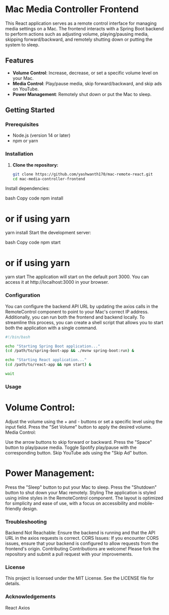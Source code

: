 
# Mac Media Controller Frontend

This React application serves as a remote control interface for managing media settings on a Mac. The frontend interacts with a Spring Boot backend to perform actions such as adjusting volume, playing/pausing media, skipping forward/backward, and remotely shutting down or putting the system to sleep.

## Features

- **Volume Control**: Increase, decrease, or set a specific volume level on your Mac.
- **Media Control**: Play/pause media, skip forward/backward, and skip ads on YouTube.
- **Power Management**: Remotely shut down or put the Mac to sleep.

## Getting Started

### Prerequisites

- Node.js (version 14 or later)
- npm or yarn

### Installation

1. **Clone the repository:**
   ```bash
   git clone https://github.com/yashwanth170/mac-remote-react.git
   cd mac-media-controller-frontend
Install dependencies:

bash
Copy code
npm install
# or if using yarn
yarn install
Start the development server:

bash
Copy code
npm start
# or if using yarn
yarn start
The application will start on the default port 3000. You can access it at http://localhost:3000 in your browser.

### Configuration
You can configure the backend API URL by updating the axios calls in the RemoteControl component to point to your Mac's correct IP address. Additionally, you can run both the frontend and backend locally. To streamline this process, you can create a shell script that allows you to start both the application with a single command.

```bash
#!/bin/bash

echo "Starting Spring Boot application..."
(cd /path/to/spring-boot-app && ./mvnw spring-boot:run) &

echo "Starting React application..."
(cd /path/to/react-app && npm start) &

wait
```

### Usage
# Volume Control:

Adjust the volume using the + and - buttons or set a specific level using the input field.
Press the "Set Volume" button to apply the desired volume.
Media Control:

Use the arrow buttons to skip forward or backward.
Press the "Space" button to play/pause media.
Toggle Spotify play/pause with the corresponding button.
Skip YouTube ads using the "Skip Ad" button.

# Power Management:

Press the "Sleep" button to put your Mac to sleep.
Press the "Shutdown" button to shut down your Mac remotely.
Styling
The application is styled using inline styles in the RemoteControl component. The layout is optimized for simplicity and ease of use, with a focus on accessibility and mobile-friendly design.

### Troubleshooting
Backend Not Reachable: Ensure the backend is running and that the API URL in the axios requests is correct.
CORS Issues: If you encounter CORS issues, ensure that your backend is configured to allow requests from the frontend's origin.
Contributing
Contributions are welcome! Please fork the repository and submit a pull request with your improvements.

### License
This project is licensed under the MIT License. See the LICENSE file for details.

### Acknowledgements
React
Axios
